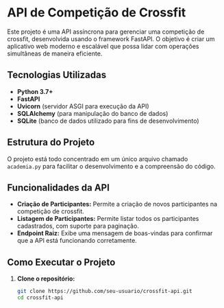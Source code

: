 # API de Competição de Crossfit

Este projeto é uma API assíncrona para gerenciar uma competição de crossfit, desenvolvida usando o framework FastAPI. O objetivo é criar um aplicativo web moderno e escalável que possa lidar com operações simultâneas de maneira eficiente.

## Tecnologias Utilizadas
- **Python 3.7+**
- **FastAPI**
- **Uvicorn** (servidor ASGI para execução da API)
- **SQLAlchemy** (para manipulação do banco de dados)
- **SQLite** (banco de dados utilizado para fins de desenvolvimento)

## Estrutura do Projeto
O projeto está todo concentrado em um único arquivo chamado `academia.py` para facilitar o desenvolvimento e a compreensão do código.

## Funcionalidades da API
- **Criação de Participantes:** Permite a criação de novos participantes na competição de crossfit.
- **Listagem de Participantes:** Permite listar todos os participantes cadastrados, com suporte para paginação.
- **Endpoint Raiz:** Exibe uma mensagem de boas-vindas para confirmar que a API está funcionando corretamente.

## Como Executar o Projeto

1. **Clone o repositório:**
   ```bash
   git clone https://github.com/seu-usuario/crossfit-api.git
   cd crossfit-api
